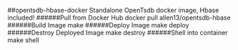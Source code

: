 ##opentsdb-hbase-docker
Standalone OpenTsdb docker image, Hbase included!
######Pull from Docker Hub
    docker pull allen13/opentsdb-hbase
######Build Image
    make
######Deploy Image
    make deploy
######Destroy Deployed Image
    make destroy
######Shell into container
    make shell
